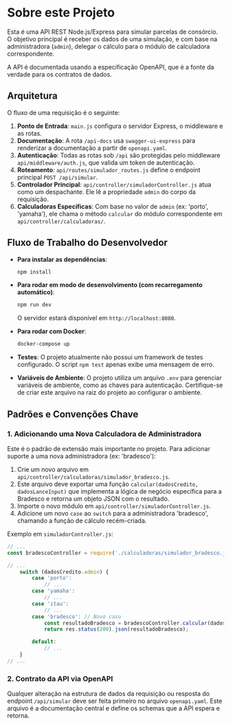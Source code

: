 # Sobre este Projeto

Esta é uma API REST Node.js/Express para simular parcelas de consórcio. O objetivo principal é receber os dados de uma simulação, e com base na administradora (`admin`), delegar o cálculo para o módulo de calculadora correspondente.

A API é documentada usando a especificação OpenAPI, que é a fonte da verdade para os contratos de dados.

## Arquitetura

O fluxo de uma requisição é o seguinte:

1.  **Ponto de Entrada**: `main.js` configura o servidor Express, o middleware e as rotas.
2.  **Documentação**: A rota `/api-docs` usa `swagger-ui-express` para renderizar a documentação a partir de `openapi.yaml`.
3.  **Autenticação**: Todas as rotas sob `/api` são protegidas pelo middleware `api/middleware/auth.js`, que valida um token de autenticação.
4.  **Roteamento**: `api/routes/simulador_routes.js` define o endpoint principal `POST /api/simular`.
5.  **Controlador Principal**: `api/controller/simuladorController.js` atua como um despachante. Ele lê a propriedade `admin` do corpo da requisição.
6.  **Calculadoras Específicas**: Com base no valor de `admin` (ex: 'porto', 'yamaha'), ele chama o método `calcular` do módulo correspondente em `api/controller/calculadoras/`.

## Fluxo de Trabalho do Desenvolvedor

-   **Para instalar as dependências**:
    ```bash
    npm install
    ```

-   **Para rodar em modo de desenvolvimento (com recarregamento automático)**:
    ```bash
    npm run dev
    ```
    O servidor estará disponível em `http://localhost:8080`.

-   **Para rodar com Docker**:
    ```bash
    docker-compose up
    ```

-   **Testes**: O projeto atualmente não possui um framework de testes configurado. O script `npm test` apenas exibe uma mensagem de erro.

-   **Variáveis de Ambiente**: O projeto utiliza um arquivo `.env` para gerenciar variáveis de ambiente, como as chaves para autenticação. Certifique-se de criar este arquivo na raiz do projeto ao configurar o ambiente.

## Padrões e Convenções Chave

### 1. Adicionando uma Nova Calculadora de Administradora

Este é o padrão de extensão mais importante no projeto. Para adicionar suporte a uma nova administradora (ex: 'bradesco'):

1.  Crie um novo arquivo em `api/controller/calculadoras/simulador_bradesco.js`.
2.  Este arquivo deve exportar uma função `calcular(dadosCredito, dadosLanceInput)` que implementa a lógica de negócio específica para a Bradesco e retorna um objeto JSON com o resultado.
3.  Importe o novo módulo em `api/controller/simuladorController.js`.
4.  Adicione um novo `case` ao `switch` para a administradora 'bradesco', chamando a função de cálculo recém-criada.

Exemplo em `simuladorController.js`:

```javascript
// ...
const bradescoController = require('./calculadoras/simulador_bradesco.js');

// ...
    switch (dadosCredito.admin) {
        case 'porto':
            // ...
        case 'yamaha':
            // ...
        case 'itau':
            // ...
        case 'bradesco': // Novo caso
            const resultadoBradesco = bradescoController.calcular(dadosCredito, dadosLanceInput);
            return res.status(200).json(resultadoBradesco);

        default:
            // ...
    }
// ...
```

### 2. Contrato da API via OpenAPI

Qualquer alteração na estrutura de dados da requisição ou resposta do endpoint `/api/simular` deve ser feita primeiro no arquivo `openapi.yaml`. Este arquivo é a documentação central e define os schemas que a API espera e retorna.
